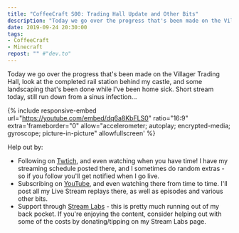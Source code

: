 ```yaml
---
title: "CoffeeCraft S00: Trading Hall Update and Other Bits"
description: "Today we go over the progress that's been made on the Villager Trading Hall, look at the completed rail station behind my castle, and some landscaping that's been done while I've been home sick."
date: 2019-09-24 20:30:00
tags:
- CoffeeCraft
- Minecraft
repost: "" #"dev.to"
---
```


Today we go over the progress that's been made on the Villager Trading Hall, look at the completed rail station behind my castle, and some landscaping that's been done while I've been home sick. Short stream today, still run down from a sinus infection&hellip;
<!--more-->

{% include responsive-embed url="https://youtube.com/embed/dq6a8KbFLS0" ratio="16:9" extra='frameborder="0" allow="accelerometer; autoplay; encrypted-media; gyroscope; picture-in-picture" allowfullscreen' %}

Help out by:
 * Following on [Twtich](https://twitch.tv/AnonJr_Live), and even watching when you have time! I have my streaming schedule posted there, and I sometimes do random extras - so if you follow you'll get notified when I go live.
 * Subscribing on [YouTube](http://www.youtube.com/channel/UCXafqhKHbkSUIrq0LAuu0tw), and even watching there from time to time. I'll post all my Live Stream replays there, as well as episodes and various other bits.
 * Support through [Stream Labs](https://streamlabs.com/anonjr_live) - this is pretty much running out of my back pocket. If you're enjoying the content, consider helping out with some of the costs by donating/tipping on my Stream Labs page.